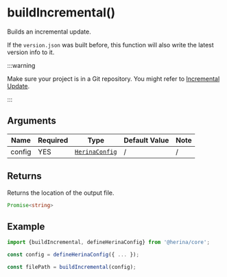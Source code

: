 # buildIncremental()

Builds an incremental update.

If the `version.json` was built before, this function will also write the latest version info to it.

:::warning

Make sure your project is in a Git repository. You might refer to [Incremental Update](/guide/update/incremental.html).

:::

## Arguments

| Name   | Required | Type                                         | Default Value | Note |
| ------ | -------- | -------------------------------------------- | ------------- | ---- |
| config | YES      | [`HerinaConfig`](/configuration/global.html) | /             | /    |

## Returns

Returns the location of the output file.

```typescript
Promise<string>
```

## Example

```typescript
import {buildIncremental, defineHerinaConfig} from '@herina/core';

const config = defineHerinaConfig({ ... });

const filePath = buildIncremental(config);
```